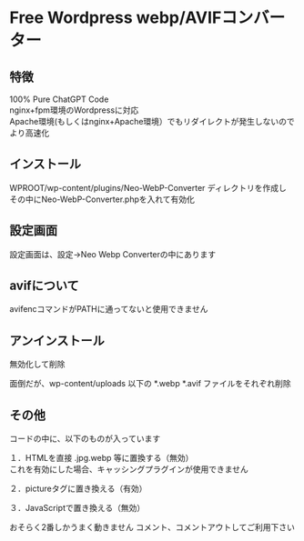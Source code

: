 # Free Wordpress webp/AVIFコンバーター

## 特徴
100% Pure ChatGPT Code<br>
nginx+fpm環境のWordpressに対応<br>
Apache環境(もしくはnginx+Apache環境）でもリダイレクトが発生しないのでより高速化

## インストール
WPROOT/wp-content/plugins/Neo-WebP-Converter ディレクトリを作成し
その中にNeo-WebP-Converter.phpを入れて有効化

## 設定画面
設定画面は、設定→Neo Webp Converterの中にあります

## avifについて
avifencコマンドがPATHに通ってないと使用できません

## アンインストール
無効化して削除

面倒だが、wp-content/uploads 以下の *.webp *.avif ファイルをそれぞれ削除

## その他
コードの中に、以下のものが入っています

１．HTMLを直接 .jpg.webp 等に置換する（無効）<br>
これを有効にした場合、キャッシングプラグインが使用できません

２．pictureタグに置き換える（有効）

３．JavaScriptで置き換える（無効）

おそらく2番しかうまく動きません
コメント、コメントアウトしてご利用下さい
